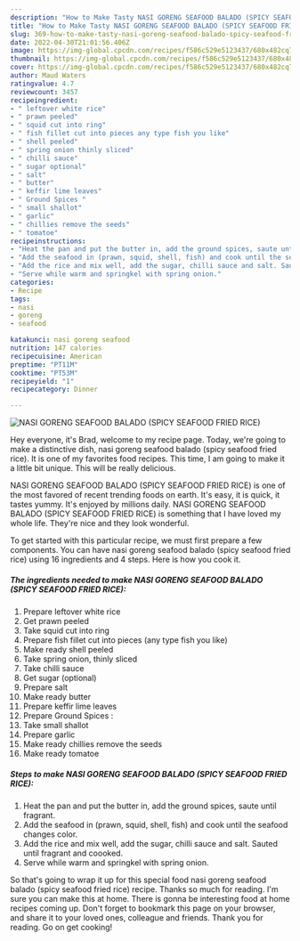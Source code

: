 ```yaml
---
description: "How to Make Tasty NASI GORENG SEAFOOD BALADO (SPICY SEAFOOD FRIED RICE)"
title: "How to Make Tasty NASI GORENG SEAFOOD BALADO (SPICY SEAFOOD FRIED RICE)"
slug: 369-how-to-make-tasty-nasi-goreng-seafood-balado-spicy-seafood-fried-rice
date: 2022-04-30T21:01:56.406Z
image: https://img-global.cpcdn.com/recipes/f586c529e5123437/680x482cq70/nasi-goreng-seafood-balado-spicy-seafood-fried-rice-recipe-main-photo.jpg
thumbnail: https://img-global.cpcdn.com/recipes/f586c529e5123437/680x482cq70/nasi-goreng-seafood-balado-spicy-seafood-fried-rice-recipe-main-photo.jpg
cover: https://img-global.cpcdn.com/recipes/f586c529e5123437/680x482cq70/nasi-goreng-seafood-balado-spicy-seafood-fried-rice-recipe-main-photo.jpg
author: Maud Waters
ratingvalue: 4.7
reviewcount: 3457
recipeingredient:
- " leftover white rice"
- " prawn peeled"
- " squid cut into ring"
- " fish fillet cut into pieces any type fish you like"
- " shell peeled"
- " spring onion thinly sliced"
- " chilli sauce"
- " sugar optional"
- " salt"
- " butter"
- " keffir lime leaves"
- " Ground Spices "
- " small shallot"
- " garlic"
- " chillies remove the seeds"
- " tomatoe"
recipeinstructions:
- "Heat the pan and put the butter in, add the ground spices, saute until fragrant."
- "Add the seafood in (prawn, squid, shell, fish) and cook until the seafood changes color."
- "Add the rice and mix well, add the sugar, chilli sauce and salt. Sauted until fragrant and coooked."
- "Serve while warm and springkel with spring onion."
categories:
- Recipe
tags:
- nasi
- goreng
- seafood

katakunci: nasi goreng seafood 
nutrition: 147 calories
recipecuisine: American
preptime: "PT11M"
cooktime: "PT53M"
recipeyield: "1"
recipecategory: Dinner

---
```



![NASI GORENG SEAFOOD BALADO (SPICY SEAFOOD FRIED RICE)](https://img-global.cpcdn.com/recipes/f586c529e5123437/680x482cq70/nasi-goreng-seafood-balado-spicy-seafood-fried-rice-recipe-main-photo.jpg)

Hey everyone, it's Brad, welcome to my recipe page. Today, we're going to make a distinctive dish, nasi goreng seafood balado (spicy seafood fried rice). It is one of my favorites food recipes. This time, I am going to make it a little bit unique. This will be really delicious.

NASI GORENG SEAFOOD BALADO (SPICY SEAFOOD FRIED RICE) is one of the most favored of recent trending foods on earth. It's easy, it is quick, it tastes yummy. It's enjoyed by millions daily. NASI GORENG SEAFOOD BALADO (SPICY SEAFOOD FRIED RICE) is something that I have loved my whole life. They're nice and they look wonderful.




To get started with this particular recipe, we must first prepare a few components. You can have nasi goreng seafood balado (spicy seafood fried rice) using 16 ingredients and 4 steps. Here is how you cook it.

<!--inarticleads1-->

##### The ingredients needed to make NASI GORENG SEAFOOD BALADO (SPICY SEAFOOD FRIED RICE):

1. Prepare  leftover white rice
1. Get  prawn peeled
1. Take  squid cut into ring
1. Prepare  fish fillet cut into pieces (any type fish you like)
1. Make ready  shell peeled
1. Take  spring onion, thinly sliced
1. Take  chilli sauce
1. Get  sugar (optional)
1. Prepare  salt
1. Make ready  butter
1. Prepare  keffir lime leaves
1. Prepare  Ground Spices :
1. Take  small shallot
1. Prepare  garlic
1. Make ready  chillies remove the seeds
1. Make ready  tomatoe




<!--inarticleads2-->

##### Steps to make NASI GORENG SEAFOOD BALADO (SPICY SEAFOOD FRIED RICE):

1. Heat the pan and put the butter in, add the ground spices, saute until fragrant.
1. Add the seafood in (prawn, squid, shell, fish) and cook until the seafood changes color.
1. Add the rice and mix well, add the sugar, chilli sauce and salt. Sauted until fragrant and coooked.
1. Serve while warm and springkel with spring onion.




So that's going to wrap it up for this special food nasi goreng seafood balado (spicy seafood fried rice) recipe. Thanks so much for reading. I'm sure you can make this at home. There is gonna be interesting food at home recipes coming up. Don't forget to bookmark this page on your browser, and share it to your loved ones, colleague and friends. Thank you for reading. Go on get cooking!
